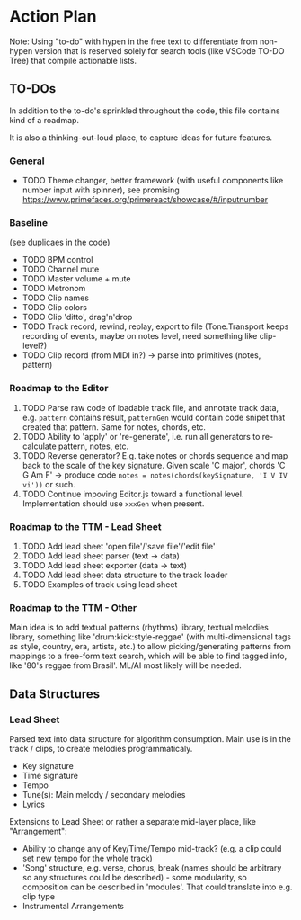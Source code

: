 # Action Plan

Note: Using "to-do" with hypen in the free text to differentiate from non-hypen version that is reserved solely for search tools (like VSCode TO-DO Tree) that compile actionable lists.

## TO-DOs

In addition to the to-do's sprinkled throughout the code, this file contains kind of a roadmap.

It is also a thinking-out-loud place, to capture ideas for future features.

### General

* TODO Theme changer, better framework (with useful components like number input with spinner), see promising <https://www.primefaces.org/primereact/showcase/#/inputnumber>

### Baseline

(see duplicaes in the code)

* TODO BPM control
* TODO Channel mute
* TODO Master volume + mute
* TODO Metronom
* TODO Clip names
* TODO Clip colors
* TODO Clip 'ditto', drag'n'drop
* TODO Track record, rewind, replay, export to file (Tone.Transport keeps recording of events, maybe on notes level, need something like clip-level?)
* TODO Clip record (from MIDI in?) -> parse into primitives (notes, pattern)

### Roadmap to the Editor

1. TODO Parse raw code of loadable track file, and annotate track data, e.g. `pattern` contains result, `patternGen` would contain code snipet that created that pattern. Same for notes, chords, etc.
2. TODO Ability to 'apply' or 're-generate', i.e. run all generators to re-calculate pattern, notes, etc.
3. TODO Reverse generator? E.g. take notes or chords sequence and map back to the scale of the key signature. Given scale 'C major', chords 'C G Am F' -> produce code `notes = notes(chords(keySignature, 'I V IV vi'))` or such.
4. TODO Continue impoving Editor.js toward a functional level. Implementation should use `xxxGen` when present.

### Roadmap to the TTM - Lead Sheet

1. TODO Add lead sheet 'open file'/'save file'/'edit file'
2. TODO Add lead sheet parser (text -> data)
3. TODO Add lead sheet exporter (data -> text)
4. TODO Add lead sheet data structure to the track loader
5. TODO Examples of track using lead sheet

### Roadmap to the TTM - Other

Main idea is to add textual patterns (rhythms) library, textual melodies library, something like 'drum:kick:style-reggae' (with multi-dimensional tags as style, country, era, artists, etc.) to allow picking/generating patterns from mappings to a free-form text search, which will be able to find tagged info, like '80's reggae from Brasil'. ML/AI most likely will be needed.

## Data Structures

### Lead Sheet

Parsed text into data structure for algorithm consumption. Main use is in the track / clips, to create melodies programmaticaly.

* Key signature
* Time signature
* Tempo
* Tune(s): Main melody / secondary melodies
* Lyrics

Extensions to Lead Sheet or rather a separate mid-layer place, like "Arrangement":

* Ability to change any of Key/Time/Tempo mid-track? (e.g. a clip could set new tempo for the whole track)
* 'Song' structure, e.g. verse, chorus, break (names should be arbitrary so any structures could be described) - some modularity, so composition can be described in 'modules'. That could translate into e.g. clip type
* Instrumental Arrangements
